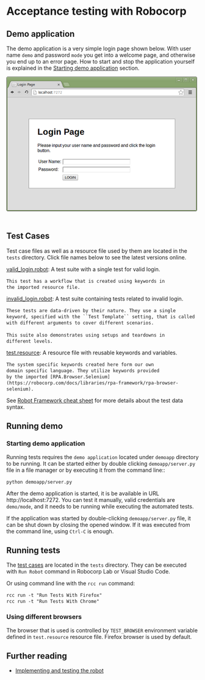 # Acceptance testing with Robocorp

## Demo application

The demo application is a very simple login page shown below. With
user name ``demo`` and password ``mode`` you get into a welcome page, and
otherwise you end up to an error page. How to start and stop the
application yourself is explained in the [Starting demo application](#starting-demo-application)
section.

<img src="images/demoapp.png" style="margin-bottom:20px">

## Test Cases

Test case files as well as a resource file used by them are located in
the ``tests`` directory. Click file names below to see the latest versions
online.

[valid_login.robot](tests/valid_login.robot):
    A test suite with a single test for valid login.

    This test has a workflow that is created using keywords in
    the imported resource file.

[invalid_login.robot](tests/invalid_login.robot):
    A test suite containing tests related to invalid login.

    These tests are data-driven by their nature. They use a single
    keyword, specified with the ``Test Template`` setting, that is called
    with different arguments to cover different scenarios.

    This suite also demonstrates using setups and teardowns in
    different levels.

[test.resource](tests/test.resource):
    A resource file with reusable keywords and variables.

    The system specific keywords created here form our own
    domain specific language. They utilize keywords provided
    by the imported [RPA.Browser.Selenium](https://robocorp.com/docs/libraries/rpa-framework/rpa-browser-selenium).

See [Robot Framework cheat sheet](https://robocorp.com/docs/languages-and-frameworks/robot-framework/cheat-sheet) for more details about the test data syntax.

## Running demo

### Starting demo application

Running tests requires the `demo application` located under ``demoapp``
directory to be running.  It can be started either by double clicking
``demoapp/server.py`` file in a file manager or by executing it from the
command line::

    python demoapp/server.py

After the demo application is started, it is be available in URL
http://localhost:7272. You can test it manually, valid credentials are
``demo/mode``, and it needs to be running while executing the automated
tests.

If the application was started by double-clicking ``demoapp/server.py``
file, it can be shut down by closing the opened window. If it was
executed from the command line, using ``Ctrl-C`` is enough.

## Running tests

The [test cases](#test-cases) are located in the ``tests`` directory. They can be
executed with `Run Robot` command in Robocorp Lab or Visual Studio Code.

Or using command line with the ``rcc run`` command:

    rcc run -t "Run Tests With Firefox"
    rcc run -t "Run Tests With Chrome"

### Using different browsers

The browser that is used is controlled by ``TEST_BROWSER`` environment variable defined in
`test.resource` resource file. Firefox browser is used by default.

## Further reading

- [Implementing and testing the robot](https://robocorp.com/docs/courses/software-robot-delivery-process/implementing-and-testing-the-robot)

